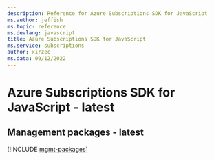 ```yaml
---
description: Reference for Azure Subscriptions SDK for JavaScript
ms.author: jeffish
ms.topic: reference
ms.devlang: javascript
title: Azure Subscriptions SDK for JavaScript
ms.service: subscriptions
author: xirzec
ms.data: 09/12/2022
---
```

# Azure Subscriptions SDK for JavaScript - latest

## Management packages - latest
[!INCLUDE [mgmt-packages](subscriptions-mgmt-index.md)]